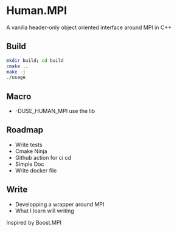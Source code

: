 # Human.MPI 

A vanilla header-only object oriented interface around MPI in C++

## Build
```bash
mkdir build; cd build
cmake ..
make -j
./usage
```

## Macro
- -DUSE_HUMAN_MPI use the lib

## Roadmap
- Write tests
- Cmake Ninja
- Github action for ci cd
- Simple Doc
- Write docker file

## Write
- Developping a wrapper around MPI
- What I learn will writing


Inspired by Boost.MPI
